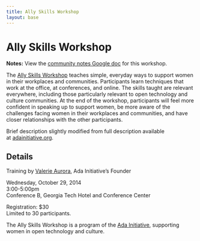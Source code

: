 ```yaml
---
title: Ally Skills Workshop
layout: base
---
```

Ally Skills Workshop
========================

**Notes:** View the [community notes Google doc](https://docs.google.com/document/d/1psi8vyJIODFf_mI12A4RvLJhw0KSJ_izaNSx3DIg8o4/ "Ally Skills Workshop - community notes") for this workshop.

The [Ally Skills Workshop](https://adainitiative.org/what-we-do/workshops-and-training/) teaches simple, everyday ways to support women in their workplaces and communities. Participants learn techniques that work at the office, at conferences, and online. The skills taught are relevant everywhere, including those particularly relevant to open technology and culture communities. At the end of the workshop, participants will feel more confident in speaking up to support women, be more aware of the challenges facing women in their workplaces and communities, and have closer relationships with the other participants.

Brief description slightly modified from full description available at [adainitiative.org](https://adainitiative.org/what-we-do/workshops-and-training/).

## Details

Training by [Valerie Aurora](https://adainitiative.org/about-us/founders-and-staff/), Ada Initiative’s Founder

Wednesday, October 29, 2014  
3:00-5:00pm  
Conference B, Georgia Tech Hotel and Conference Center

Registration: $30  
Limited to 30 participants.

The Ally Skills Workshop is a program of the [Ada Initiative](https://adainitiative.org/), supporting women in open technology and culture.